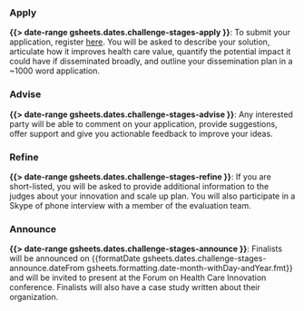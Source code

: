 
### Apply
**{{> date-range gsheets.dates.challenge-stages-apply }}**: To submit your application, register [here]( {{gsheets.links.challenge-application.url}} ). You will be asked to describe your solution, articulate how it improves health care value, quantify the potential impact it could have if disseminated broadly, and outline your dissemination plan in a ~1000 word application.

### Advise
**{{> date-range gsheets.dates.challenge-stages-advise }}**: Any interested party will be able to comment on your application, provide suggestions, offer support and give you actionable feedback to improve your ideas.

### Refine
**{{> date-range gsheets.dates.challenge-stages-refine }}**:
If you are short-listed, you will be asked to provide additional information to the judges about your innovation and scale up plan. You will also participate in a Skype of phone interview with a member of the evaluation team.

### Announce
**{{> date-range gsheets.dates.challenge-stages-announce }}**:
Finalists will be announced on {{formatDate gsheets.dates.challenge-stages-announce.dateFrom gsheets.formatting.date-month-withDay-andYear.fmt}} and will be invited to present at the Forum on Health Care Innovation conference.  Finalists will also have a case study written about their organization.
